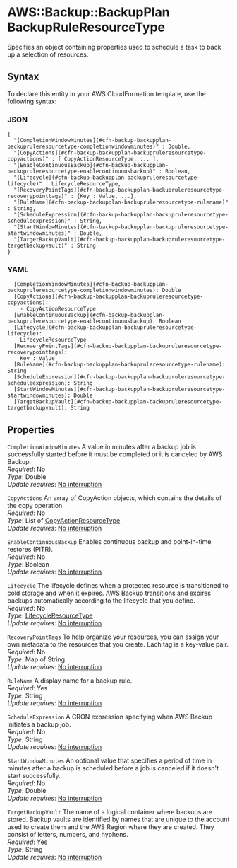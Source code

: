 # AWS::Backup::BackupPlan BackupRuleResourceType<a name="aws-properties-backup-backupplan-backupruleresourcetype"></a>

Specifies an object containing properties used to schedule a task to back up a selection of resources\.

## Syntax<a name="aws-properties-backup-backupplan-backupruleresourcetype-syntax"></a>

To declare this entity in your AWS CloudFormation template, use the following syntax:

### JSON<a name="aws-properties-backup-backupplan-backupruleresourcetype-syntax.json"></a>

```
{
  "[CompletionWindowMinutes](#cfn-backup-backupplan-backupruleresourcetype-completionwindowminutes)" : Double,
  "[CopyActions](#cfn-backup-backupplan-backupruleresourcetype-copyactions)" : [ CopyActionResourceType, ... ],
  "[EnableContinuousBackup](#cfn-backup-backupplan-backupruleresourcetype-enablecontinuousbackup)" : Boolean,
  "[Lifecycle](#cfn-backup-backupplan-backupruleresourcetype-lifecycle)" : LifecycleResourceType,
  "[RecoveryPointTags](#cfn-backup-backupplan-backupruleresourcetype-recoverypointtags)" : {Key : Value, ...},
  "[RuleName](#cfn-backup-backupplan-backupruleresourcetype-rulename)" : String,
  "[ScheduleExpression](#cfn-backup-backupplan-backupruleresourcetype-scheduleexpression)" : String,
  "[StartWindowMinutes](#cfn-backup-backupplan-backupruleresourcetype-startwindowminutes)" : Double,
  "[TargetBackupVault](#cfn-backup-backupplan-backupruleresourcetype-targetbackupvault)" : String
}
```

### YAML<a name="aws-properties-backup-backupplan-backupruleresourcetype-syntax.yaml"></a>

```
  [CompletionWindowMinutes](#cfn-backup-backupplan-backupruleresourcetype-completionwindowminutes): Double
  [CopyActions](#cfn-backup-backupplan-backupruleresourcetype-copyactions): 
    - CopyActionResourceType
  [EnableContinuousBackup](#cfn-backup-backupplan-backupruleresourcetype-enablecontinuousbackup): Boolean
  [Lifecycle](#cfn-backup-backupplan-backupruleresourcetype-lifecycle): 
    LifecycleResourceType
  [RecoveryPointTags](#cfn-backup-backupplan-backupruleresourcetype-recoverypointtags): 
    Key : Value
  [RuleName](#cfn-backup-backupplan-backupruleresourcetype-rulename): String
  [ScheduleExpression](#cfn-backup-backupplan-backupruleresourcetype-scheduleexpression): String
  [StartWindowMinutes](#cfn-backup-backupplan-backupruleresourcetype-startwindowminutes): Double
  [TargetBackupVault](#cfn-backup-backupplan-backupruleresourcetype-targetbackupvault): String
```

## Properties<a name="aws-properties-backup-backupplan-backupruleresourcetype-properties"></a>

`CompletionWindowMinutes`  <a name="cfn-backup-backupplan-backupruleresourcetype-completionwindowminutes"></a>
A value in minutes after a backup job is successfully started before it must be completed or it is canceled by AWS Backup\.  
*Required*: No  
*Type*: Double  
*Update requires*: [No interruption](https://docs.aws.amazon.com/AWSCloudFormation/latest/UserGuide/using-cfn-updating-stacks-update-behaviors.html#update-no-interrupt)

`CopyActions`  <a name="cfn-backup-backupplan-backupruleresourcetype-copyactions"></a>
An array of CopyAction objects, which contains the details of the copy operation\.  
*Required*: No  
*Type*: List of [CopyActionResourceType](aws-properties-backup-backupplan-copyactionresourcetype.md)  
*Update requires*: [No interruption](https://docs.aws.amazon.com/AWSCloudFormation/latest/UserGuide/using-cfn-updating-stacks-update-behaviors.html#update-no-interrupt)

`EnableContinuousBackup`  <a name="cfn-backup-backupplan-backupruleresourcetype-enablecontinuousbackup"></a>
Enables continuous backup and point\-in\-time restores \(PITR\)\.  
*Required*: No  
*Type*: Boolean  
*Update requires*: [No interruption](https://docs.aws.amazon.com/AWSCloudFormation/latest/UserGuide/using-cfn-updating-stacks-update-behaviors.html#update-no-interrupt)

`Lifecycle`  <a name="cfn-backup-backupplan-backupruleresourcetype-lifecycle"></a>
The lifecycle defines when a protected resource is transitioned to cold storage and when it expires\. AWS Backup transitions and expires backups automatically according to the lifecycle that you define\.  
*Required*: No  
*Type*: [LifecycleResourceType](aws-properties-backup-backupplan-lifecycleresourcetype.md)  
*Update requires*: [No interruption](https://docs.aws.amazon.com/AWSCloudFormation/latest/UserGuide/using-cfn-updating-stacks-update-behaviors.html#update-no-interrupt)

`RecoveryPointTags`  <a name="cfn-backup-backupplan-backupruleresourcetype-recoverypointtags"></a>
To help organize your resources, you can assign your own metadata to the resources that you create\. Each tag is a key\-value pair\.  
*Required*: No  
*Type*: Map of String  
*Update requires*: [No interruption](https://docs.aws.amazon.com/AWSCloudFormation/latest/UserGuide/using-cfn-updating-stacks-update-behaviors.html#update-no-interrupt)

`RuleName`  <a name="cfn-backup-backupplan-backupruleresourcetype-rulename"></a>
A display name for a backup rule\.  
*Required*: Yes  
*Type*: String  
*Update requires*: [No interruption](https://docs.aws.amazon.com/AWSCloudFormation/latest/UserGuide/using-cfn-updating-stacks-update-behaviors.html#update-no-interrupt)

`ScheduleExpression`  <a name="cfn-backup-backupplan-backupruleresourcetype-scheduleexpression"></a>
A CRON expression specifying when AWS Backup initiates a backup job\.  
*Required*: No  
*Type*: String  
*Update requires*: [No interruption](https://docs.aws.amazon.com/AWSCloudFormation/latest/UserGuide/using-cfn-updating-stacks-update-behaviors.html#update-no-interrupt)

`StartWindowMinutes`  <a name="cfn-backup-backupplan-backupruleresourcetype-startwindowminutes"></a>
An optional value that specifies a period of time in minutes after a backup is scheduled before a job is canceled if it doesn't start successfully\.  
*Required*: No  
*Type*: Double  
*Update requires*: [No interruption](https://docs.aws.amazon.com/AWSCloudFormation/latest/UserGuide/using-cfn-updating-stacks-update-behaviors.html#update-no-interrupt)

`TargetBackupVault`  <a name="cfn-backup-backupplan-backupruleresourcetype-targetbackupvault"></a>
The name of a logical container where backups are stored\. Backup vaults are identified by names that are unique to the account used to create them and the AWS Region where they are created\. They consist of letters, numbers, and hyphens\.  
*Required*: Yes  
*Type*: String  
*Update requires*: [No interruption](https://docs.aws.amazon.com/AWSCloudFormation/latest/UserGuide/using-cfn-updating-stacks-update-behaviors.html#update-no-interrupt)